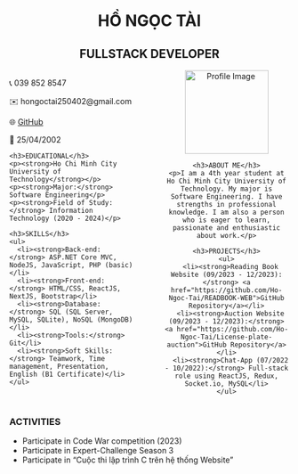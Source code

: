 <h1 style="text-align:center;">HỒ NGỌC TÀI</h1>
<h2 style="text-align:center;">FULLSTACK DEVELOPER</h2>

<div style="display: flex; justify-content: space-between;">

  <div style="width: 45%;">
    <p>📞 039 852 8547</p>
    <p>✉️ hongoctai250402@gmail.com</p>
    <p>🌐 <a href="https://github.com/Ho-Ngoc-Tai">GitHub</a></p>
    <p>📅 25/04/2002</p>
    
    <h3>EDUCATIONAL</h3>
    <p><strong>Ho Chi Minh City University of Technology</strong></p>
    <p><strong>Major:</strong> Software Engineering</p>
    <p><strong>Field of Study:</strong> Information Technology (2020 - 2024)</p>
    
    <h3>SKILLS</h3>
    <ul>
      <li><strong>Back-end:</strong> ASP.NET Core MVC, NodeJS, JavaScript, PHP (basic)</li>
      <li><strong>Front-end:</strong> HTML/CSS, ReactJS, NextJS, Bootstrap</li>
      <li><strong>Database:</strong> SQL (SQL Server, MySQL, SQLite), NoSQL (MongoDB)</li>
      <li><strong>Tools:</strong> Git</li>
      <li><strong>Soft Skills:</strong> Teamwork, Time management, Presentation, English (B1 Certificate)</li>
    </ul>
  </div>

  <div style="width: 45%; text-align:center;">
    <img src="https://encrypted-tbn0.gstatic.com/images?q=tbn:ANd9GcTU6zKp2raSzM07r576li3wRg4NWuweJyB9HQ&s" alt="Profile Image" width="150"/>
    
    <h3>ABOUT ME</h3>
    <p>I am a 4th year student at Ho Chi Minh City University of Technology. My major is Software Engineering. I have strengths in professional knowledge. I am also a person who is eager to learn, passionate and enthusiastic about work.</p>
    
    <h3>PROJECTS</h3>
    <ul>
      <li><strong>Reading Book Website (09/2023 - 12/2023):</strong> <a href="https://github.com/Ho-Ngoc-Tai/READBOOK-WEB">GitHub Repository</a></li>
      <li><strong>Auction Website (09/2023 - 12/2023):</strong> <a href="https://github.com/Ho-Ngoc-Tai/License-plate-auction">GitHub Repository</a></li>
      <li><strong>Chat-App (07/2022 - 10/2022):</strong> Full-stack role using ReactJS, Redux, Socket.io, MySQL</li>
    </ul>
  </div>
  
</div>

<h3>ACTIVITIES</h3>
<ul>
  <li>Participate in Code War competition (2023)</li>
  <li>Participate in Expert-Challenge Season 3</li>
  <li>Participate in “Cuộc thi lập trình C trên hệ thống Website”</li>
</ul>

